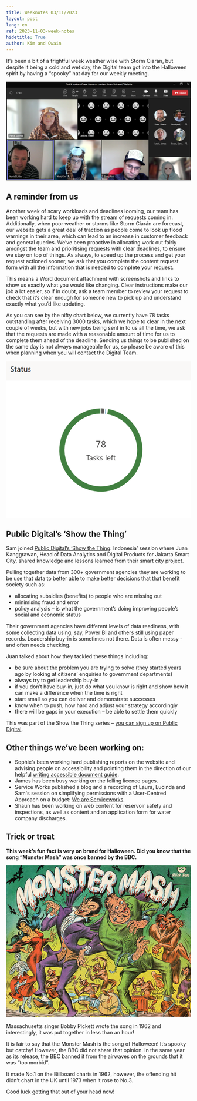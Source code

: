 ```yaml
---
title: Weeknotes 03/11/2023
layout: post
lang: en
ref: 2023-11-03-week-notes
hidetitle: True
author: Kim and Owain
---
```


It’s been a bit of a frightful week weather wise with Storm Ciarán, but despite it being a cold and wet day, the Digital team got into the Halloween spirit by having a “spooky” hat day for our weekly meeting. 

![Digital team with halloween hats](https://github.com/nrw-digital/week-notes/blob/f101fb23ade6e15ae576543f2577324e4cd27816/images/digital%20team%20halloween%20hats.png?raw=true)

## A reminder from us
Another week of scary workloads and deadlines looming, our team has been working hard to keep up with the stream of requests coming in. Additionally, when poor weather or storms like Storm Ciarán are forecast, our website gets a great deal of traction as people come to look up flood warnings in their area, which can lead to an increase in customer feedback and general queries.
We’ve been proactive in allocating work out fairly amongst the team and prioritising requests with clear deadlines, to ensure we stay on top of things. As always, to speed up the process and get your request actioned sooner, we ask that you complete the content request form with all the information that is needed to complete your request.

This means a Word document attachment with screenshots and links to show us exactly what you would like changing. Clear instructions make our job a lot easier, so if in doubt, ask a team member to review your request to check that it’s clear enough for someone new to pick up and understand exactly what you’d like updating.

As you can see by the nifty chart below, we currently have 78 tasks outstanding after receiving 3000 tasks, which we hope to clear in the next couple of weeks, but with new jobs being sent in to us all the time, we ask that the requests are made with a reasonable amount of time for us to complete them ahead of the deadline. Sending us things to be published on the same day is not always manageable for us, so please be aware of this when planning when you will contact the Digital Team. 

![](https://github.com/nrw-digital/week-notes/blob/b1343be45e8ab4fabdb82b8f7c6c4d23ba5de016/images/78%20tasks%20left.png?raw=true)

## Public Digital’s ‘Show the Thing’
Sam joined [Public Digital’s ‘Show the Thing](https://eur01.safelinks.protection.outlook.com/?url=https%3A%2F%2Fpublic.digital%2F&data=05%7C01%7COwain.Jenkins%40cyfoethnaturiolcymru.gov.uk%7Cdf0772b572ee427743b308dbdba0e38b%7C8865ef0facde487cbf175cb50375d757%7C0%7C0%7C638345256282443990%7CUnknown%7CTWFpbGZsb3d8eyJWIjoiMC4wLjAwMDAiLCJQIjoiV2luMzIiLCJBTiI6Ik1haWwiLCJXVCI6Mn0%3D%7C3000%7C%7C%7C&sdata=MK5Y8GV54xguJkXOhSQOBDcAvXjS5plQzeXtnEyYR8s%3D&reserved=0): Indonesia’ session where Juan Kanggrawan, Head of Data Analytics and Digital Products for Jakarta Smart City, shared knowledge and lessons learned from their smart city project. 

Pulling together data from 300+ government agencies they are working to be use that data to better able to make better decisions that that benefit society such as:
+ allocating subsidies (benefits) to people who are missing out
+ minimising fraud and error
+ policy analysis – is what the government’s doing improving people’s social and economic status 

Their government agencies have different levels of data readiness, with some collecting data using, say, Power BI and others still using paper records. Leadership buy-in is sometimes not there. Data is often messy - and often needs checking. 

Juan talked about how they tackled these things including:
+ be sure about the problem you are trying to solve (they started years ago by looking at citizens’ enquiries to government departments)
+ always try to get leadership buy-in
+ if you don’t have buy-in, just do what you know is right and show how it can make a difference when the time is right
+ start small so you can deliver and demonstrate successes
+ know when to push, how hard and adjust your strategy accordingly
+ there will be gaps in your execution – be able to settle them quickly 

This was part of the Show the Thing series – [you can sign up on Public Digital](https://eur01.safelinks.protection.outlook.com/?url=https%3A%2F%2Fpublic.digital%2Fwhat-we-do&data=05%7C01%7COwain.Jenkins%40cyfoethnaturiolcymru.gov.uk%7Cdf0772b572ee427743b308dbdba0e38b%7C8865ef0facde487cbf175cb50375d757%7C0%7C0%7C638345256282443990%7CUnknown%7CTWFpbGZsb3d8eyJWIjoiMC4wLjAwMDAiLCJQIjoiV2luMzIiLCJBTiI6Ik1haWwiLCJXVCI6Mn0%3D%7C3000%7C%7C%7C&sdata=8dnd2AEcWcNB0zi9JAexiADvF%2FO7MKKSs7t04HQuCRk%3D&reserved=0).

## Other things we’ve been working on:
+ Sophie’s been working hard publishing reports on the website and advising people on accessibility and pointing them in the direction of our helpful [writing accessible document guide](https://eur01.safelinks.protection.outlook.com/?url=https%3A%2F%2Fnaturalresources.wales%2Ffooter-links%2Fwriting-accessible-documents%2F%3Flang%3Den&data=05%7C01%7Ckim.west%40cyfoethnaturiolcymru.gov.uk%7C5dabfc7e580a4a8a3e5408dbdb903de6%7C8865ef0facde487cbf175cb50375d757%7C0%7C0%7C638345184785432248%7CUnknown%7CTWFpbGZsb3d8eyJWIjoiMC4wLjAwMDAiLCJQIjoiV2luMzIiLCJBTiI6Ik1haWwiLCJXVCI6Mn0%3D%7C3000%7C%7C%7C&sdata=NHguxAFPIU5GyunDESsSE1iMHkKHBYOxBpjmkL%2FViBw%3D&reserved=0).
+ James has been busy working on the felling licence pages.
+ Service Works published a blog and a recording of Laura, Lucinda and Sam's session on simplifying permissions with a User-Centred Approach on a budget: [We are Serviceworks](https://www.weareserviceworks.com/blog/user-experience-natural-resources-wales-simplifying-permissions).
+ Shaun has been working on web content for reservoir safety and inspections, as well as content and an application form for water company discharges.

## Trick or treat 

**This week’s fun fact is very on brand for Halloween. Did you know that the song “Monster Mash” was once banned by the BBC.**

![](https://github.com/nrw-digital/week-notes/blob/17d84338b3006cb69277c7fc01b769b32e7790ad/images/monster-mash-bookshelf-main.jpg?raw=true)

Massachusetts singer Bobby Pickett wrote the song in 1962 and interestingly, it was put together in less than an hour!

It is fair to say that the Monster Mash is the song of Halloween! It’s spooky but catchy! However, the BBC did not share that opinion. In the same year as its release, the BBC banned it from the airwaves on the grounds that it was “too morbid”.

It made No.1 on the Billboard charts in 1962, however, the offending hit didn’t chart in the UK until 1973 when it rose to No.3.

Good luck getting that out of your head now! 
